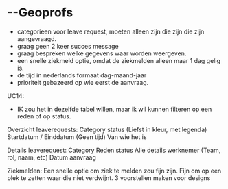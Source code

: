 # --Geoprofs

- categorieen voor leave request, moeten alleen zijn die zijn die zijn aangevraagd.
- graag geen 2 keer succes message
- graag bespreken welke gegevens waar worden weergeven.
- een snelle ziekmeld optie, omdat de ziekmelden alleen maar 1 dag gelig is.
- de tijd in nederlands formaat dag-maand-jaar
- prioriteit gebazeerd op wie eerst de aanvraag.

UC14:
- IK zou het in dezelfde tabel willen, maar ik wil kunnen filteren op een reden of op status.


Overzicht leaverequests:
Category
status (Liefst in kleur, met legenda)
Startdatum / Einddatum (Geen tijd)
Van wie het is

Details leaverequest:
Category
Reden
status
Alle details werknemer (Team, rol, naam, etc)
Datum aanvraag

Ziekmelden:
Een snelle optie om ziek te melden zou fijn zijn. Fijn om op een plek te zetten waar die niet verdwijnt. 3 voorstellen maken voor designs
